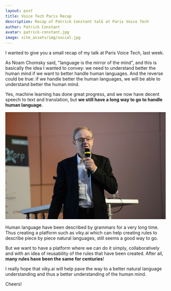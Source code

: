 ```yaml
---
layout: post
title: Voice Tech Paris Recap
description: Recap of Patrick Constant talk at Paris Voice Tech
author: Patrick Constant
avatar: patrick-constant.jpg
image: site_assets/img/social.jpg
---
```


I wanted to give you a small recap of my talk at Paris Voice Tech, last week.

As Noam Chomsky said, "language is the mirror of the mind", and this is basically the idea I wanted to convey: we need to understand better the human mind if we want to better handle human languages. And the reverse could be true: if we handle better the human languages, we will be able to understand better the human mind.

<!--keep reading-->

Yes, machine learning has done great progress, and we now have decent speech to text and translation, but **we still have a long way to go to handle human language**.

![Patrick Constant giving a speech at Voice Tech Paris 2019](patrick_constant_voice_tech_paris.jpg "Patrick Constant at Voice Tech Paris 2019")

Human language have been described by grammars for a very long time. Thus creating a platform such as viky.ai which can help creating rules to describe piece by piece natural languages, still seems a good way to go.

But we want to have a platform where we can do it simply, collaboratively and with an idea of reusability of the rules that have been created. After all, **many rules have been the same for centuries**!

I really hope that viky.ai will help pave the way to a better natural language understanding and thus a better understanding of the human mind.

Cheers!
